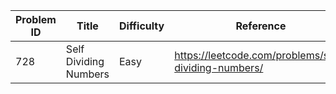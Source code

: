 | Problem ID | Title | Difficulty | Reference
| --- | --- | --- | ---
| 728 | Self Dividing Numbers | Easy | https://leetcode.com/problems/self-dividing-numbers/

